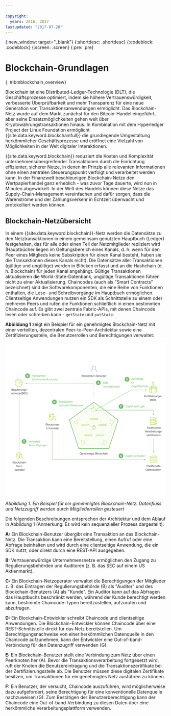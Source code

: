 ```yaml
---

copyright:
  years: 2016, 2017
lastupdated: "2017-07-28"
---
```


{:new_window: target="_blank"}
{:shortdesc: .shortdesc}
{:codeblock: .codeblock}
{:screen: .screen}
{:pre: .pre}


# Blockchain-Grundlagen
{: #ibmblockchain_overview}

Blockchain ist eine Distributed-Ledger-Technologie (DLT), die Geschäftsprozesse optimiert, indem sie höhere Vertrauenswürdigkeit, verbesserte Überprüfbarkeit und mehr Transparenz für eine neue Generation von Transaktionsanwendungen ermöglicht. Das Blockchain-Netz wurde auf dem Markt zunächst für den Bitcoin-Handel eingeführt, aber seine Einsatzmöglichkeiten gehen weit über Kryptowährungstransaktionen hinaus. In Kombination mit dem Hyperledger Project der Linux Foundation ermöglicht {{site.data.keyword.blockchainfull}} die grundlegende Umgestaltung herkömmlicher Geschäftsprozesse und eröffnet eine Vielzahl von Möglichkeiten in der Welt digitaler Interaktionen.

{{site.data.keyword.blockchain}} reduziert die Kosten und Komplexität unternehmensübergreifender Transaktionen durch die Einrichtung effizienter, sicherer Netze, in denen im Prinzip alle relevanten Informationen ohne einen zentralen Steuerungspunkt verfolgt und verarbeitet werden kann. In der Finanzwelt beschleunigen Blockchain-Netze den Wertpapierhandel ganz erheblich - was zuvor Tage dauerte, wird nun in Minuten abgewickelt. In der Welt des Handels können diese Netze das Supply-Chain-Management vereinfachen und dafür sorgen, dass die Warenströme und der Zahlungsverkehr in Echtzeit überwacht und protokolliert werden können. 

## Blockchain-Netzübersicht

In einem {{site.data.keyword.blockchain}}-Netz werden die Datensätze zu den Netztransaktionen in einem gemeinsam genutzten Hauptbuch (Ledger) festgehalten, das für alle oder einen Teil der Netzmitglieder repliziert wird (Hauptbücher liegen im Geltungsbereich eines Kanals, d. h. wenn für den Peer eines Mitglieds keine Subskription für einen Kanal besteht, haben sie die Transaktionen dieses Kanals nicht). Die Datensätze aller Transaktionen (gültige und ungültige) werden in Blöcken erfasst und an die Hashchain (d. h. Blockchain) für jeden Kanal angehängt.  Gültige Transaktionen aktualisieren die World-State-Datenbank, ungültige Transaktionen führen nicht zu einer Aktualisierung. Chaincodes (auch als "Smart Contracts" bezeichnet) sind die Softwarekomponenten, die eine Reihe von Funktionen enthalten, die Lese- und Schreibvorgänge im Hauptbuch ermöglichen.  Clientseitige Anwendungen nutzen ein SDK als Schnittstelle zu einem oder mehreren Peers und rufen die Funktionen schließlich in einen bestimmten Chaincode auf.  Es gibt zwei zentrale Fabric-APIs, mit denen Chaincode lesen oder schreiben kann - `getState` und `putState`.

**Abbildung 1** zeigt ein Beispiel für ein genehmigtes Blockchain-Netz mit einer verteilten, dezentralen Peer-to-Peer-Architektur sowie eine Zertifizierungsstelle, die Benutzerrollen und Berechtigungen verwaltet:
![Blockchain-Netz](images/Architecture_network_and_application.png "Beispiel für ein genehmigtes Blockchain-Netz")
*Abbildung 1. Ein Beispiel für ein genehmigtes Blockchain-Netz: Datenfluss und Netzzugriff werden durch Mitgliederrollen gesteuert*

Die folgenden Beschreibungen entsprechen der Architektur und dem Ablauf in Abbildung 1 (Anmerkung: Es wird kein sequenzieller Prozess dargestellt):

**A:** Ein Blockchain-Benutzer übergibt eine Transaktion an das Blockchain-Netz. Die Transaktion kann eine Bereitstellung, einen Aufruf oder eine Abfrage beinhalten und wird durch eine clientseitige Anwendung, die ein SDK nutzt, oder direkt durch eine REST-API ausgegeben.  

**B:** Vertrauenswürdige Unternehmensnetze ermöglichen den Zugang zu Regulierungsbehörden und Auditoren (z. B. das SEC auf einem US Aktienmarkt).  

**C:** Ein Blockchain-Netzoperator verwaltet die Berechtigungen der Mitglieder z. B. das Eintragen der Regulierungsbehörde (B) als "Auditor" und des Blockchain-Benutzers (A) als "Kunde". Ein Auditor kann auf das Abfragen das Hauptbuchs beschränkt werden, während der Kunde berechtigt werden kann, bestimmte Chaincode-Typen bereitzustellen, aufzurufen und abzufragen. 

**D:** Ein Blockchain-Entwickler schreibt Chaincode und clientseitige Anwendungen. Die Blockchain-Entwickler können Chaincode über eine REST-Schnittstelle direkt für das Netz bereitstellen. Um Berechtigungsnachweise von einer herkömmlichen Datenquelle in den Chaincode aufzunehmen, kann der Entwickler eine Out-of-band-Verbindung für den Datenzugriff verwenden (G). 

**E:** Ein Blockchain-Benutzer stellt eine Verbindung zum Netz über einen Peerknoten her (A). Bevor die Transaktionsverarbeitung fortgesetzt wird, ruft der Knoten die Benutzereintragung und die Transaktionszertifikate bei der Zertifizierungsstelle ab. Die Benutzer müssen diese digitalen Zertifikate besitzen, um Transaktionen für ein genehmigtes Netz ausführen zu können.

**F:** Ein Benutzer, der versucht, Chaincode auszuführen, wird möglicherweise dazu aufgefordert, seine Berechtigung für eine konventionelle Datenquelle nachzuweisen (G). Zum Bestätigen der Benutzerberechtigung kann der Chaincode eine Out-of-band-Verbindung zu diesen Daten über eine herkömmliche Verarbeitungsplattform verwenden.
